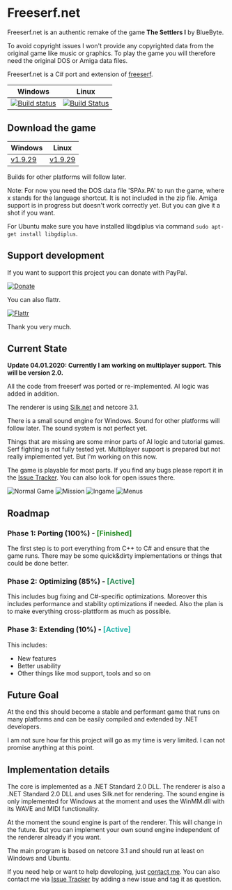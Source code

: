 # Freeserf.net

Freeserf.net is an authentic remake of the game **The Settlers I** by BlueByte.

To avoid copyright issues I won't provide any copyrighted data from the original game like music or graphics. To play the game you will therefore need the original DOS or Amiga data files.

Freeserf.net is a C# port and extension of [freeserf](https://github.com/freeserf/freeserf).

| Windows | Linux |
| ---- | ---- |
| [![Build status](https://ci.appveyor.com/api/projects/status/mfja74779tdsajv7?svg=true)](https://ci.appveyor.com/project/Pyrdacor/freeserf-net) | [![Build Status](https://travis-ci.org/Pyrdacor/freeserf.net.svg?branch=master)](https://travis-ci.org/Pyrdacor/freeserf.net) |

## Download the game

| Windows | Linux |
| ---- | ---- |
| [v1.9.29](https://github.com/Pyrdacor/freeserf.net/releases/download/v1.9.29/Freeserf.net-Windows.zip "Windows v1.9.29") | [v1.9.29](https://github.com/Pyrdacor/freeserf.net/releases/download/v1.9.29/Freeserf.net-Linux.tar.gz "Linux v1.9.29") |

Builds for other platforms will follow later.

Note: For now you need the DOS data file 'SPAx.PA' to run the game, where x stands for the language shortcut. It is not included in the zip file. Amiga support is in progress but doesn't work correctly yet. But you can give it a shot if you want.

For Ubuntu make sure you have installed libgdiplus via command `sudo apt-get install libgdiplus`.


## Support development

If you want to support this project you can donate with PayPal.

[![Donate](https://img.shields.io/badge/Donate-PayPal-green.svg)](https://www.paypal.com/cgi-bin/webscr?cmd=_s-xclick&hosted_button_id=76DV5MK5GNEMS&source=url)

You can also flattr.

[![Flattr](http://api.flattr.com/button/flattr-badge-large.png)](https://flattr.com/submit/auto?user_id=Pyrdacor&url=https://github.com/Pyrdacor/freeserf.net&title=Freeserf.net&language=C#&tags=github&category=software)

Thank you very much.


## Current State

**Update 04.01.2020: Currently I am working on multiplayer support. This will be version 2.0.**

All the code from freeserf was ported or re-implemented. AI logic was added in addition.

The renderer is using [Silk.net](https://github.com/Ultz/Silk.NET) and netcore 3.1.

There is a small sound engine for Windows. Sound for other platforms will follow later. The sound system is not perfect yet.

Things that are missing are some minor parts of AI logic and tutorial games. Serf fighting is not fully tested yet.
Multiplayer support is prepared but not really implemented yet. But I'm working on this now.

The game is playable for most parts. If you find any bugs please report it in the [Issue Tracker](https://github.com/Pyrdacor/freeserf.net/issues). You can also look for open issues there.

![Normal Game](https://github.com/Pyrdacor/freeserf.net/raw/master/images/Settlers_1.png "Start a normal game")
![Mission](https://github.com/Pyrdacor/freeserf.net/raw/master/images/Settlers_2.png "Start a mission")
![Ingame](https://github.com/Pyrdacor/freeserf.net/raw/master/images/Settlers_3.png "Build your settlement")
![Menus](https://github.com/Pyrdacor/freeserf.net/raw/master/images/Settlers_4.png "Change settings")


## Roadmap

### Phase 1: Porting (100%) - <span style="color:forestgreen">[Finished]</span>

The first step is to port everything from C++ to C# and ensure that the game runs.
There may be some quick&dirty implementations or things that could be done better.

### Phase 2: Optimizing (85%) - <span style="color:seagreen">[Active]</span>

This includes bug fixing and C#-specific optimizations.
Moreover this includes performance and stability optimizations if needed.
Also the plan is to make everything cross-plattform as much as possible.

### Phase 3: Extending (10%) - <span style="color:lightseagreen">[Active]</span>

This includes:

- New features
- Better usability
- Other things like mod support, tools and so on


## Future Goal

At the end this should become a stable and performant game that runs on many platforms and can be easily compiled and extended by .NET developers.

I am not sure how far this project will go as my time is very limited. I can not promise anything at this point.


## Implementation details

The core is implemented as a .NET Standard 2.0 DLL. The renderer is also a .NET Standard 2.0 DLL and uses Silk.net for rendering. The sound engine is only implemented for Windows at the moment and uses the WinMM.dll with its WAVE and MIDI functionality.

At the moment the sound engine is part of the renderer. This will change in the future. But you can implement your own sound engine independent of the renderer already if you want.

The main program is based on netcore 3.1 and should run at least on Windows and Ubuntu.

If you need help or want to help developing, just [contact me](mailto:trobt@web.de). You can also contact me via [Issue Tracker](https://github.com/Pyrdacor/freeserf.net/issues) by adding a new issue and tag it as question.
